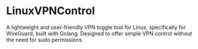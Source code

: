 # LinuxVPNControl
A lightweight and user-friendly VPN toggle tool for Linux, specifically for WireGuard, built with Golang. Designed to offer simple VPN control without the need for sudo permissions.
